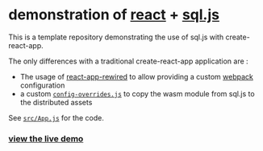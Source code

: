 # demonstration of [react](https://reactjs.org/) + [sql.js](https://github.com/sql-js/sql.js)

This is a template repository demonstrating the use of sql.js with create-react-app.

The only differences with a traditional create-react-app application are :
 - The usage of [react-app-rewired](https://www.npmjs.com/package/react-app-rewired) to allow providing a custom [webpack](https://webpack.js.org/) configuration
 - a custom [`config-overrides.js`](./config-overrides.js) to copy the wasm module from sql.js to the distributed assets
 
 See [`src/App.js`](./src/App.js) for the code.
 
 ### [view the live demo](https://sqljs-react-demo.netlify.com/)
